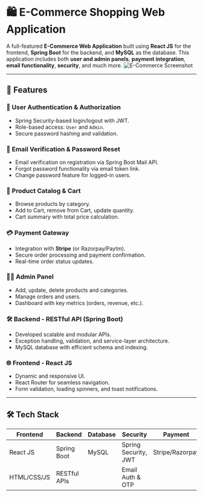 # 🛍️ E-Commerce Shopping Web Application

A full-featured **E-Commerce Web Application** built using **React JS** for the frontend, **Spring Boot** for the backend, and **MySQL** as the database. This application includes both **user and admin panels**, **payment integration**, **email functionality**, **security**, and much more.
![E-Commerce Screenshot](./Screenshot_127.png)


---

## 🚀 Features

### 🔐 User Authentication & Authorization
- Spring Security-based login/logout with JWT.
- Role-based access: `User` and `Admin`.
- Secure password hashing and validation.

### 📧 Email Verification & Password Reset
- Email verification on registration via Spring Boot Mail API.
- Forgot password functionality via email token link.
- Change password feature for logged-in users.

### 🛒 Product Catalog & Cart
- Browse products by category.
- Add to Cart, remove from Cart, update quantity.
- Cart summary with total price calculation.

### 💳 Payment Gateway
- Integration with **Stripe** (or Razorpay/Paytm).
- Secure order processing and payment confirmation.
- Real-time order status updates.

### 🧑‍💼 Admin Panel
- Add, update, delete products and categories.
- Manage orders and users.
- Dashboard with key metrics (orders, revenue, etc.).

### 🛠️ Backend - RESTful API (Spring Boot)
- Developed scalable and modular APIs.
- Exception handling, validation, and service-layer architecture.
- MySQL database with efficient schema and indexing.

### 🌐 Frontend - React JS
- Dynamic and responsive UI.
- React Router for seamless navigation.
- Form validation, loading spinners, and toast notifications.

---

## 🛠️ Tech Stack

| Frontend      | Backend       | Database | Security        | Payment   | Tools         |
|---------------|---------------|----------|------------------|-----------|----------------|
| React JS      | Spring Boot   | MySQL    | Spring Security, JWT | Stripe/Razorpay | Postman, Git, VS Code |
| HTML/CSS/JS   | RESTful APIs  |          | Email Auth & OTP |           |                |


